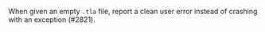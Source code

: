 When given an empty `.tla` file, report a clean user error instead of crashing
with an exception (#2821).
